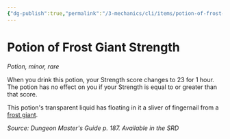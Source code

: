 ```yaml
---
{"dg-publish":true,"permalink":"/3-mechanics/cli/items/potion-of-frost-giant-strength/","tags":["ttrpg-cli/compendium/src/5e/dmg","ttrpg-cli/item/rarity/rare","ttrpg-cli/item/tier/minor","ttrpg-cli/item/wondrous/potion"]}
---
```


# Potion of Frost Giant Strength
*Potion, minor, rare*  



When you drink this potion, your Strength score changes to 23 for 1 hour. The potion has no effect on you if your Strength is equal to or greater than that score.

This potion's transparent liquid has floating in it a sliver of fingernail from a [frost giant](3-Mechanics/CLI/bestiary/giant/frost-giant.md).

*Source: Dungeon Master's Guide p. 187. Available in the <span title='Systems Reference Document (5.1)'>SRD</span>*